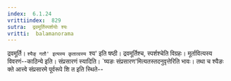 ```yaml
---
index:  6.1.24
vrittiindex:  829
sutra:  द्रवमूर्तिस्पर्शयोः श्यः
vritti:  balamanorama 
---
```


द्रवमूर्ति। `श्यैङ् गतौ' इत्यस्य कृतात्वस्य `श्य' इति षष्ठी। द्रवमूर्तिश्च, स्पर्शश्चेति विग्रहः। मूर्तावित्यस्य विवरणं--काठिन्ये इति। संप्रसारणं स्यादिति। `ष्यङः संप्रसारण'मित्यतस्तदनुवृत्तेरिति भावः। तथा च श्यैङः क्ते आत्त्वे संप्रसारमे पूर्वरूपे शि त इति स्थिते-- 


